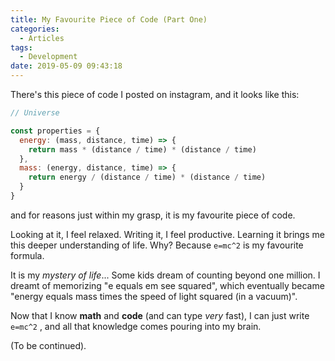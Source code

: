 ```yaml
---
title: My Favourite Piece of Code (Part One)
categories:
  - Articles
tags:
  - Development
date: 2019-05-09 09:43:18
---
```


There's this piece of code I posted on instagram, and it looks like this:

```js
// Universe

const properties = {
  energy: (mass, distance, time) => {
    return mass * (distance / time) * (distance / time)
  },
  mass: (energy, distance, time) => {
    return energy / (distance / time) * (distance / time)
  }
}
```

and for reasons just within my grasp, it is my favourite piece of code. 

Looking at it, I feel relaxed. Writing it, I feel productive. Learning it brings me this deeper understanding of life. Why? Because `e=mc^2` is my favourite formula. 

It is my *mystery of life*... Some kids dream of counting beyond one million. I dreamt of memorizing "e equals em see squared", which eventually became "energy equals mass times the speed of light squared (in a vacuum)". 

Now that I know **math** and **code** (and can type *very* fast), I can just write `e=mc^2` , and all that knowledge comes pouring into my brain. 

(To be continued).
